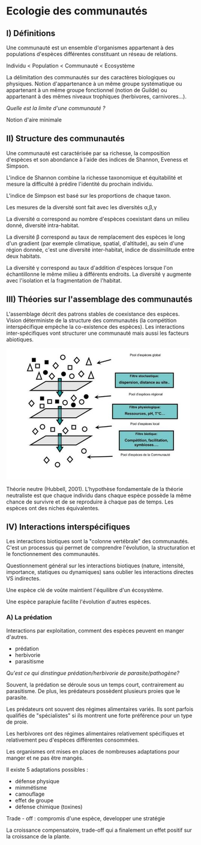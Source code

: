 # Ecologie des communautés

## I) Définitions

Une communauté est un ensemble d'organismes appartenant à des populations d'espèces différentes constituant un réseau de relations.

Individu < Population < Communauté < Ecosystème

La délimitation des communautés sur des caractères biologiques ou physiques.
Notion d'appartenance à un même groupe systématique ou appartenant à un même groupe fonctionnel (notion de Guilde) ou appartenant à des mêmes niveaux trophiques (herbivores, carnivores...).

*Quelle est la limite d'une communauté ?*

Notion d'aire minimale

## II) Structure des communautés 

Une communauté est caractérisée par sa richesse, la composition d'espèces et son abondance à l'aide des indices de Shannon, Eveness et Simpson.

L'indice de Shannon combine la richesse taxonomique et équitabilité et mesure la difficulté à prédire l'identité du prochain individu.

L'indice de Simpson est basé sur les proportions de chaque taxon.

Les mesures de la diversité sont fait avec les diversités α,β,γ  

La diversité α correspond au nombre d'espèces coexistant dans un milieu donné, diversité intra-habitat.

La diversité β correspond au taux de remplacement des espèces le long d'un gradient (par exemple climatique, spatial, d'altitude), au sein d'une région donnée, c'est une diversité inter-habitat, indice de dissimilitude entre deux habitats.

La diversité γ correspond au taux d'addition d'espèces lorsque l'on échantillonne le même milieu à différents endroits. La diversité γ  augmente avec l'isolation et la fragmentation de l'habitat.

## III) Théories sur l'assemblage des communautés

L'assemblage décrit des patrons stables de coexistance des espèces. Vision déterministe de la structure des communautés (la compétition interspécifique empèche la co-existence des espèces). Les interactions inter-spécifiques vont structurer une communauté mais aussi les facteurs abiotiques. 

![Assemblage des communautés](Images/filtre.JPG)

Théorie neutre (Hubbell, 2001). L'hypothèse fondamentale de la théorie neutraliste est que chaque individu dans chaque espèce possède la même chance de survivre et de se reproduire à chaque pas de temps. Les espèces ont des niches équivalentes.

## IV) Interactions interspécifiques 

Les interactions biotiques sont la "colonne vertébrale" des communautés. C'est un processus qui permet de comprendre l'évolution, la structuration et le fonctionnement des communautés. 

Questionnement général sur les interactions biotiques (nature, intensité, importance, statiques ou dynamiques) sans oublier les interactions directes VS indirectes.

Une espèce clé de voûte maintient l'équilibre d'un écosystème.

Une espèce parapluie facilite l'évolution d'autres espèces.

### A) La prédation

Interactions par exploitation, comment des espèces peuvent en manger d'autres.

* prédation
* herbivorie
* parasitisme

*Qu'est ce qui dinstingue prédation/herbivorie de parasite/pathogène?*

Souvent, la prédation se déroule sous un temps court, contrairement au parasitisme. De plus, les prédateurs possèdent plusieurs proies que le parasite.

Les prédateurs ont souvent des régimes alimentaires variés. Ils sont parfois qualifiés de "spécialistes" si ils montrent une forte préférence pour un type de proie.

Les herbivores ont des régimes alimentaires relativement spécifiques et relativement peu d'espèces différentes consommées.

Les organismes ont mises en places de nombreuses adaptations pour manger et ne pas être mangés.

Il existe 5 adaptations possibles :

 * défense physique
 * mimmétisme
 * camouflage
 * effet de groupe
 * défense chimique (toxines)

Trade - off : compromis d'une espèce, developper une stratégie 

La croissance compensatoire, trade-off qui a finalement un effet positif sur la croissance de la plante.













